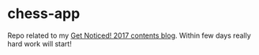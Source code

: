# chess-app

Repo related to my [Get Noticed! 2017 contents blog](https://medium.com/get-noticed-2017-radek-anuszewski). Within few days really hard work will start!
